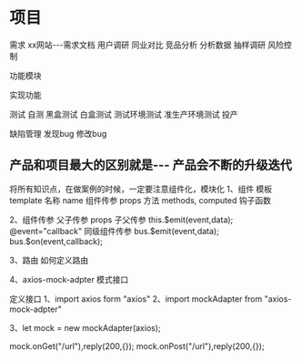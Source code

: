 # 项目

需求 xx网站---需求文档
用户调研
同业对比
竞品分析
分析数据
抽样调研
风险控制

功能模块


实现功能

测试
	自测 黑盒测试 白盒测试 
	测试环境测试
	准生产环境测试
	投产

缺陷管理
发现bug
修改bug

产品和项目最大的区别就是--- 产品会不断的升级迭代
------------------------------------------------------
将所有知识点，在做案例的时候，一定要注意组件化，模块化
1、组件
模板 template
名称 name
组件传参 props
方法 methods, computed
钩子函数

2、组件传参
父子传参   props
子父传参   this.$emit(event,data);   @event="callback"
同级组件传参 bus.$emit(event,data);  bus.$on(event,callback);

3、路由
如何定义路由

4、axios-mock-adpter 模式接口

定义接口
1、import axios form "axios"
2、import mockAdapter from "axios-mock-adpter"

3、let mock = new mockAdapter(axios);

mock.onGet("/url"),reply(200,{});
mock.onPost("/url"),reply(200,{});
